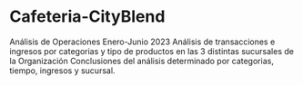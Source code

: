 # Cafeteria-CityBlend
Análisis de Operaciones Enero-Junio 2023
Análisis de transacciones e ingresos por categorias y tipo de productos en las 3 distintas sucursales de la Organización
Conclusiones del análisis determinado por categorias, tiempo, ingresos y sucursal.
